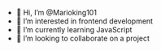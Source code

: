 - 👋 Hi, I’m @Marioking101
- 👀 I’m interested in frontend development 
- 🌱 I’m currently learning JavaScript 
- 💞️ I’m looking to collaborate on a project 


<!---
Marioking101/Marioking101 is a ✨ special ✨ repository because its `README.md` (this file) appears on your GitHub profile.
You can click the Preview link to take a look at your changes.
--->

